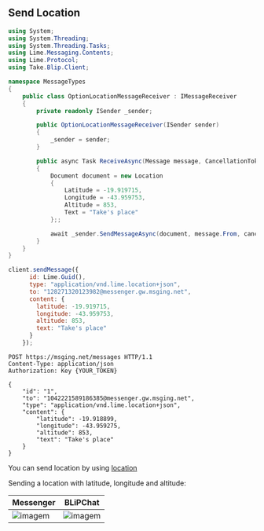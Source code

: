 ## Send Location

```csharp
using System;
using System.Threading;
using System.Threading.Tasks;
using Lime.Messaging.Contents;
using Lime.Protocol;
using Take.Blip.Client;

namespace MessageTypes
{
    public class OptionLocationMessageReceiver : IMessageReceiver
    {
        private readonly ISender _sender;

        public OptionLocationMessageReceiver(ISender sender)
        {
            _sender = sender;
        }

        public async Task ReceiveAsync(Message message, CancellationToken cancellationToken)
        {
            Document document = new Location
            {
                Latitude = -19.919715,
                Longitude = -43.959753,
                Altitude = 853,
                Text = "Take's place"
            };;

            await _sender.SendMessageAsync(document, message.From, cancellationToken);
        }
    }
}
```
```javascript
client.sendMessage({
      id: Lime.Guid(),
      type: "application/vnd.lime.location+json",
      to: "128271320123982@messenger.gw.msging.net",
      content: {
        latitude: -19.919715,
        longitude: -43.959753,
        altitude: 853,
        text: "Take's place"
      }
    });
```

```http
POST https://msging.net/messages HTTP/1.1
Content-Type: application/json
Authorization: Key {YOUR_TOKEN}

{
    "id": "1",
    "to": "1042221589186385@messenger.gw.msging.net",
    "type": "application/vnd.lime.location+json",
    "content": {
        "latitude": -19.918899,
        "longitude": -43.959275,
        "altitude": 853,
        "text": "Take's place"
    }
}
```

You can send location by using [location](/#location)

Sending a location with latitude, longitude and altitude:

| Messenger                         | BLiPChat                                           |
|-----------------------------------|----------------------------------------------------|
| ![imagem](images/location_request_mssngr.png) | ![imagem](sendLocationBLipChat.png)    |
